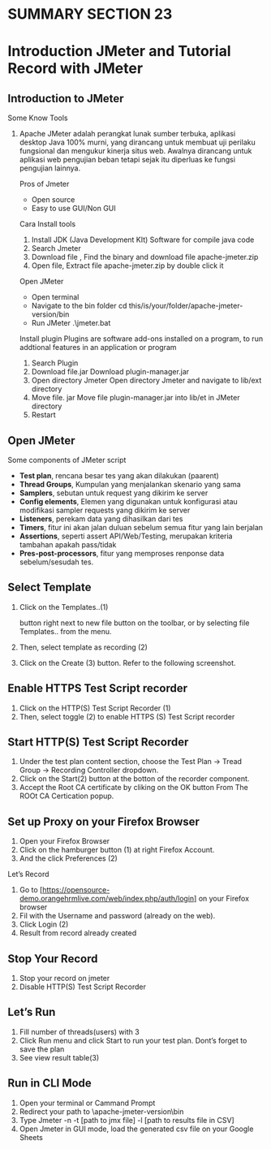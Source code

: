 # SUMMARY SECTION 23
# Introduction JMeter and Tutorial Record with JMeter

## Introduction to JMeter
Some Know Tools
1. Apache JMeter adalah perangkat lunak sumber terbuka, aplikasi desktop Java 100% murni, yang dirancang untuk membuat uji perilaku fungsional dan mengukur kinerja situs web. Awalnya dirancang untuk aplikasi web pengujian beban tetapi sejak itu diperluas ke fungsi pengujian lainnya.
        
    Pros of Jmeter
    - Open source
    - Easy to use GUI/Non GUI
        
    Cara Install tools
    1. Install JDK (Java Development KIt) Software for compile java code         
    2. Search Jmeter         
    3. Download file , Find the binary and download file apache-jmeter.zip
    4. Open file, Extract file apache-jmeter.zip by double click it

    Open JMeter
    - Open terminal
    - Navigate to the bin folder
      cd
      this/is/your/folder/apache-jmeter-version/bin
    - Run JMeter
        .\jmeter.bat
        
    Install plugin
    Plugins are software add-ons installed on a program, to run addtional features in an application or program
        
    1. Search Plugin
    2. Download file.jar
        Download plugin-manager.jar 
    3. Open directory Jmeter 
        Open directory Jmeter and navigate to lib/ext directory
    4. Move file. jar
        Move file plugin-manager.jar into lib/et in JMeter directory
    5. Restart

## Open JMeter
Some components of JMeter script
- **Test plan**, rencana besar tes yang akan dilakukan (paarent)
- **Thread Groups**, Kumpulan yang menjalankan skenario yang sama
- **Samplers**, sebutan untuk request yang dikirim ke server
- **Config elements**, Elemen yang digunakan untuk konfigurasi atau modifikasi sampler requests yang dikirim ke server
- **Listeners**, perekam data yang dihasilkan dari tes
- **Timers**, fitur ini akan jalan duluan sebelum semua fitur yang lain berjalan
- **Assertions**, seperti assert API/Web/Testing, merupakan kriteria tambahan apakah pass/tidak
- **Pres-post-processors**, fitur yang memproses renponse data sebelum/sesudah tes.

## Select Template
1. Click on the Templates..(1)
    
    button right next to new file button on the toolbar, or by selecting file Templates.. from the menu.
    
2. Then, select template as recording (2)
3. Click on the Create (3) button. Refer to the following screenshot.

## Enable HTTPS Test Script recorder
1. Click on the HTTP(S) Test Script Recorder (1)
2. Then, select toggle (2) to enable HTTPS (S) Test Script recorder

## Start HTTP(S) Test Script Recorder
1. Under the test plan content section, choose the Test Plan -> Tread Group -> Recording Controller dropdown.
2. Click on the Start(2) button at the botton of the recorder component.
3. Accept the Root CA certificate by cliking on the OK button From The ROOt CA Certication popup.

## Set up Proxy on your Firefox Browser
1. Open your Firefox Browser
2. Click on the hamburger button (1) at right Firefox Account.
3. And the click Preferences (2)

Let’s Record
1. Go to
        [https://opensource-demo.orangehrmlive.com/web/index.php/auth/login] on your Firefox browser
2. Fil with the Username and password (already on the web).
3. Click Login (2)
4. Result from record already created

## Stop Your Record
1. Stop your record on jmeter
2. Disable HTTP(S) Test Script Recorder

## Let’s Run
1. Fill number of threads(users) with 3
2. Click Run menu and click Start to run your test plan. Dont’s forget to save the plan
3. See view result table(3)

## Run in CLI Mode
1. Open your terminal or Cammand Prompt
2. Redirect your path to \apache-jmeter-version\bin
3. Type Jmeter -n -t [path to jmx file] -l [path to results file in CSV]
4. Open Jmeter in GUI mode, load the generated csv file on your Google Sheets